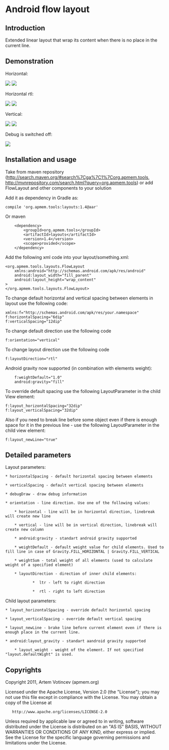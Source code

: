 # Android flow layout

## Introduction

Extended linear layout that wrap its content when there is no place in the current line.

## Demonstration

Horizontal:

![](https://github.com/ApmeM/android-flowlayout/raw/master/img/horizontal_portrait.png)
![](https://github.com/ApmeM/android-flowlayout/raw/master/img/horizontal_album.png)

Horizontal rtl:

![](https://github.com/ApmeM/android-flowlayout/master/img/horizontal_portrait_rtl.png)
![](https://github.com/ApmeM/android-flowlayout/master/img/horizontal_landscape_rtl.png)

Vertical:

![](https://github.com/ApmeM/android-flowlayout/raw/master/img/vertical_portrait.png)
![](https://github.com/ApmeM/android-flowlayout/raw/master/img/vertical_album.png)

Debug is switched off:

![](https://github.com/ApmeM/android-flowlayout/raw/master/img/no_debug.png)

## Installation and usage

Take from maven repository (<http://search.maven.org/#search%7Cga%7C1%7Corg.apmem.tools>, <http://mvnrepository.com/search.html?query=org.apmem.tools>) or add FlowLayout and other components to your solution

Add it as dependency in Gradle as:

	compile 'org.apmem.tools:layouts:1.4@aar'

Or maven

        <dependency>
            <groupId>org.apmem.tools</groupId>
            <artifactId>layouts</artifactId>
            <version>1.4</version>
            <scope>provided</scope>
        </dependency>

Add the following xml code into your layout/something.xml:

	<org.apmem.tools.layouts.FlowLayout
		xmlns:android="http://schemas.android.com/apk/res/android"
		android:layout_width="fill_parent"
		android:layout_height="wrap_content"
	>
	</org.apmem.tools.layouts.FlowLayout>

To change default horizontal and vertical spacing between elements in layout use the following code:
        
	xmlns:f="http://schemas.android.com/apk/res/your.namespace"
	f:horizontalSpacing="6dip"
	f:verticalSpacing="12dip"

To change default direction use the following code

	f:orientation="vertical"

To change layout direction use the following code

	f:layoutDirection="rtl"
	
Android gravity now supported (in combination with elements weight):

        f:weightDefault="1.0"
        android:gravity="fill"

To override default spacing use the following LayoutParameter in the child View element:

	f:layout_horizontalSpacing="32dip"
	f:layout_verticalSpacing="32dip"

Also if you need to break line before some object even if there is enough space for it in the previous line - use the following LayoutParameter in the child view element:

	f:layout_newLine="true"

## Detailed parameters

Layout parameters:

	* horizontalSpacing - default horizontal spacing between elements

	* verticalSpacing - default vertical spacing between elements

	* debugDraw - draw debug information

	* orientation - line direction. Use one of the following values:

		* horizontal - line will be in horizontal direction, linebreak will create new line

		* vertical - line will be in vertical direction, linebreak will create new column

        * android:gravity - standart android gravity supported

        * weightDefault - default weight value for child elements. Used to fill line in case of Gravity.FILL_HORIZONTAL | Gravity.FILL_VERTICAL

        * weightSum - total weight of all elements (used to calculate weight of a specified element)

        * layoutDirection - direction of inner child elements:

                *  ltr - left to right direction

                *  rtl - right to left direction

Child layout parameters:

	* layout_horizontalSpacing - override default horizontal spacing

	* layout_verticalSpacing - override default vertical spacing

	* layout_newLine - brake line before current element even if there is enough place in the current line.

	* android:layout_gravity - standart aandroid gravity supported

        * layout_weight - weight of the element. If not specified "layout.defaultWight" is used.

## Copyrights

   Copyright 2011, Artem Votincev (apmem.org)
 
   Licensed under the Apache License, Version 2.0 (the "License");
   you may not use this file except in compliance with the License.
   You may obtain a copy of the License at

       http://www.apache.org/licenses/LICENSE-2.0

   Unless required by applicable law or agreed to in writing, software
   distributed under the License is distributed on an "AS IS" BASIS,
   WITHOUT WARRANTIES OR CONDITIONS OF ANY KIND, either express or implied.
   See the License for the specific language governing permissions and
   limitations under the License.
